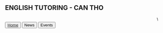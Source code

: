 <html>
<body>
	<h2>ENGLISH TUTORING - CAN THO</h2>
	<marquee>Website is being experimented...!</marquee>
	<button><a href="https://www.google.com.vn">Home</a></button></span>
	<button>News</button></span>
	<button>Events</button>
</body>
</html>
